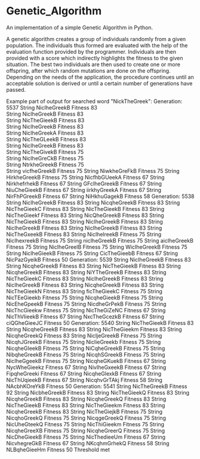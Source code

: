 # Genetic_Algorithm
An implementation of a simple Genetic Algorithm in Python. 

A genetic algorithm creates a group of individuals randomly from a given population. The individuals thus formed are evaluated with the help of the evaluation function provided by the programmer. Individuals are then provided with a score which indirectly highlights the fitness to the given situation. The best two individuals are then used to create one or more offspring, after which random mutations are done on the offspring. Depending on the needs of the application, the procedure continues until an acceptable solution is derived or until a certain number of generations have passed.

Example part of output for searched word "NickTheGreek":
Generation: 5537
String NicIheGreekB Fitness 83<br/>
String NicIheGreekB Fitness 83<br/>
String NicTheGieekB Fitness 83<br/>
String NicIheGreekB Fitness 83<br/>
String NicIheGreekA Fitness 83<br/>
String NicTheGLeekB Fitness 83<br/>
String NicIheGreekB Fitness 83<br/>
String NicTheGivekB Fitness 75<br/>
String NicIheGreCkB Fitness 75<br/>
String NtrkheGreekB Fitness 75<br/>
String vicfheGreekB Fitness 75
String NiwkheGreFkB Fitness 75
String HirkheGreekB Fitness 75
String NicfhbGUeekA Fitness 67
String NirkhefrhekB Fitness 67
String GFcIheGreekB Fitness 67
String NiuCheGieekB Fitness 67
String iirkhyGreekA Fitness 67
String NirFhPGreekB Fitness 67
String NiHkhuGagekB Fitness 58
Generation: 5538
String NicIheGreekB Fitness 83
String NicqheGreekB Fitness 83
String NicTheGieekC Fitness 83
String NicTheGieekB Fitness 83
String NicTheGieekf Fitness 83
String NicQheGreekB Fitness 83
String NicTheGieekB Fitness 83
String NicIheGreekB Fitness 83
String NicIheGreekB Fitness 83
String NicIheGreekB Fitness 83
String NicTheGxeekB Fitness 83
String NicIhelreekB Fitness 75
String NicIhexreekB Fitness 75
String nicIheGreekB Fitness 75
String aicIheGreekB Fitness 75
String NicIheGreelB Fitness 75
String WicIheGreekB Fitness 75
String NicIheGieekB Fitness 75
String CicTheGieebB Fitness 67
String NicPazGyeikB Fitness 50
Generation: 5539
String NicIheGreekB Fitness 83
String NicqheGreekB Fitness 83
String NicTheGieekB Fitness 83
String NicqheGreekB Fitness 83
String NiYTheGreekB Fitness 83
String NicTheGieekC Fitness 83
String NicIheGreekB Fitness 83
String NicIheGreekB Fitness 83
String NicqheGreekB Fitness 83
String NicTheGieekN Fitness 83
String ficTheGieekC Fitness 75
String NicTEeGieekb Fitness 75
String NicqheGieekB Fitness 75
String NicEheGpeekB Fitness 75
String NicdheGrPekB Fitness 75
String NicThcGieekw Fitness 75
String NicTheGiZeNC Fitness 67
String NicThVIieekB Fitness 67
String NxcTheGcezkB Fitness 67
String ciQGheGieeJC Fitness 50
Generation: 5540
String NicTheGieekB Fitness 83
String NicqheGreekB Fitness 83
String NicTheGieekm Fitness 83
String NicqheGreekQ Fitness 83
String NicIjeGreekB Fitness 75
String NicqhJGreekB Fitness 75
String NicIieGreekb Fitness 75
String NicqheGIeekB Fitness 75
String NiCqheGreekB Fitness 75
String NibqheGreekB Fitness 75
String NicqhSGreekB Fitness 75
String NicIheGgeekB Fitness 75
String NicqheGKuekB Fitness 67
String NycWheGieekz Fitness 67
String NivIheGxeekB Fitness 67
String FipqheGreeki Fitness 67
String NicqheGlexkB Fitness 67
String NicThUqieekB Fitness 67
String NicqhvGrTAkj Fitness 58
String NAcbhKOreYkB Fitness 50
Generation: 5541
String NicTheGreekB Fitness 92
String NicbheGreekB Fitness 83
String NicTheGieekQ Fitness 83
String NicqheGreekB Fitness 83
String NicqheGreekQ Fitness 83
String NicTheGieekB Fitness 83
String NicTheGieekm Fitness 83
String NicqheGreekB Fitness 83
String NicTheGiejkB Fitness 75
String NicqhoGreekQ Fitness 75
String NicqgeGreekQ Fitness 75
String NicUheGteekQ Fitness 75
String NicThiGieekm Fitness 75
String NicqheGreeXB Fitness 75
String NicqheGreerQ Fitness 75
String NicDheGieekB Fitness 75
String NicThedieeUm Fitness 67
String NicvhegreGkB Fitness 67
String NKcqhmGrhekQ Fitness 58
String NLBqheGieeHm Fitness 50
Threshold met
